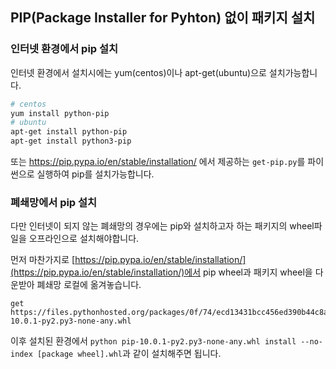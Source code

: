 ## PIP(Package Installer for Pyhton) 없이 패키지 설치

### 인터넷 환경에서 pip 설치

인터넷 환경에서 설치시에는 yum(centos)이나 apt-get(ubuntu)으로 설치가능합니다.
```bash
# centos
yum install python-pip
# ubuntu
apt-get install python-pip
apt-get install python3-pip
```
또는 https://pip.pypa.io/en/stable/installation/ 에서 제공하는 `get-pip.py`를 파이썬으로 실행하여 pip를 설치가능합니다.


### 폐쇄망에서 pip 설치

다만 인터넷이 되지 않는 폐쇄망의 경우에는 pip와 설치하고자 하는 패키지의 wheel파일을 오프라인으로 설치해야합니다.

먼저 마찬가지로 [https://pip.pypa.io/en/stable/installation/](https://pip.pypa.io/en/stable/installation/)에서 pip wheel과 패키지 wheel을 다운받아 폐쇄망 로컬에 옮겨놓습니다.

```
get https://files.pythonhosted.org/packages/0f/74/ecd13431bcc456ed390b44c8a6e917c1820365cbebcb6a8974d1cd045ab4/pip-10.0.1-py2.py3-none-any.whl
```

이후 설치된 환경에서 `python pip-10.0.1-py2.py3-none-any.whl install --no-index [package wheel].whl`과 같이 설치해주면 됩니다.


